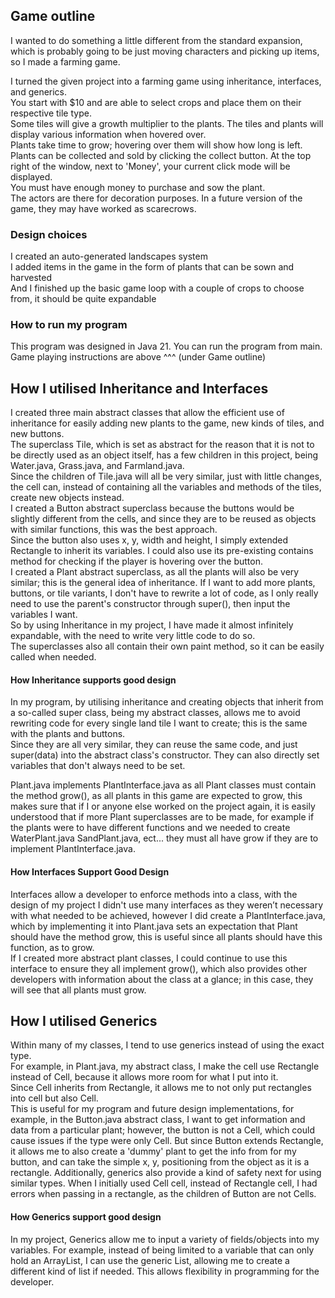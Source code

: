 ## Game outline
I wanted to do something a little different from the standard expansion, which is probably going to be just moving characters and picking up items, so I made a farming game.

I turned the given project into a farming game using inheritance, interfaces, and generics.\
You start with $10 and are able to select crops and place them on their respective tile type.\
Some tiles will give a growth multiplier to the plants. The tiles and plants will display various information when hovered over.\
Plants take time to grow; hovering over them will show how long is left. Plants can be collected and sold by clicking the collect button. At the top right of the window, next to 'Money', your current click mode will be displayed.\
You must have enough money to purchase and sow the plant.\
The actors are there for decoration purposes. In a future version of the game, they may have worked as scarecrows.

### Design choices
I created an auto-generated landscapes system\
I added items in the game in the form of plants that can be sown and harvested\
And I finished up the basic game loop with a couple of crops to choose from, it should be quite expandable

### How to run my program
This program was designed in Java 21. You can run the program from main.\
Game playing instructions are above ^^^ (under Game outline)

## How I utilised Inheritance and Interfaces
I created three main abstract classes that allow the efficient use of inheritance for easily adding new plants to the game, new kinds of tiles, and new buttons.\
The superclass Tile, which is set as abstract for the reason that it is not to be directly used as an object itself, has a few children in this project, being Water.java, Grass.java, and Farmland.java.\
Since the children of Tile.java will all be very similar, just with little changes, the cell can, instead of containing all the variables and methods of the tiles, create new objects instead.\
I created a Button abstract superclass because the buttons would be slightly different from the cells, and since they are to be reused as objects with similar functions, this was the best approach.\
Since the button also uses x, y, width and height, I simply extended Rectangle to inherit its variables. I could also use its pre-existing contains method for checking if the player is hovering over the button.\
I created a Plant abstract superclass, as all the plants will also be very similar; this is the general idea of inheritance.
If I want to add more plants, buttons, or tile variants, I don't have to rewrite a lot of code, as I only really need to use the parent's constructor through super(), then input the variables I want.\
So by using Inheritance in my project, I have made it almost infinitely expandable, with the need to write very little code to do so.\
The superclasses also all contain their own paint method, so it can be easily called when needed.

#### How Inheritance supports good design
In my program, by utilising inheritance and creating objects that inherit from a so-called super class, being my abstract classes, allows me to avoid rewriting code for every single land tile I want to create; this is the same with the plants and buttons.\
Since they are all very similar, they can reuse the same code, and just super(data) into the abstract class's constructor. They can also directly set variables that don't always need to be set.

Plant.java implements PlantInterface.java as all Plant classes must contain the method grow(), as all plants in this game are expected to grow, this makes sure that if I or anyone else worked on the project again, it is easily understood that if more Plant superclasses are to be made, for example if the plants were to have different functions and we needed to create WaterPlant.java SandPlant.java, ect... they must all have grow if they are to implement PlantInterface.java.

#### How Interfaces Support Good Design
Interfaces allow a developer to enforce methods into a class, with the design of my project I didn't use many interfaces as they weren’t necessary with what needed to be achieved, however I did create a PlantInterface.java, which by implementing it into Plant.java sets an expectation that Plant should have the method grow, this is useful since all plants should have this function, as to grow.\
If I created more abstract plant classes, I could continue to use this interface to ensure they all implement grow(), which also provides other developers with information about the class at a glance; in this case, they will see that all plants must grow.

## How I utilised Generics
Within many of my classes, I tend to use generics instead of using the exact type.\
For example, in Plant.java, my abstract class, I make the cell use Rectangle instead of Cell, because it allows more room for what I put into it.\
Since Cell inherits from Rectangle, it allows me to not only put rectangles into cell but also Cell.\
This is useful for my program and future design implementations, for example, in the Button.java abstract class, I want to get information and data from a particular plant; however, the button is not a Cell, which could cause issues if the type were only Cell. But since Button extends Rectangle, it allows me to also create a 'dummy' plant to get the info from for my button, and can take the simple x, y, positioning from the object as it is a rectangle.
Additionally, generics also provide a kind of safety next for using similar types. When I initially used Cell cell, instead of Rectangle cell, I had errors when passing in a rectangle, as the children of Button are not Cells.

#### How Generics support good design
In my project, Generics allow me to input a variety of fields/objects into my variables. For example, instead of being limited to a variable that can only hold an ArrayList, I can use the generic List, allowing me to create a different kind of list if needed.
This allows flexibility in programming for the developer.
